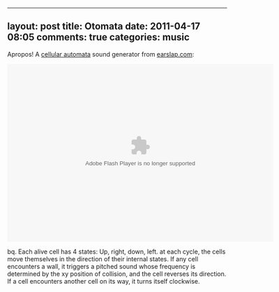 
---
layout: post
title: Otomata
date: 2011-04-17 08:05
comments: true
categories: music
---

Apropos!  A <a href='http://en.wikipedia.org/wiki/Cellular_automaton'>cellular automata</a> sound generator from <a href='http://www.earslap.com/projectslab/otomata'>earslap.com</a>:

<embed type="application/x-shockwave-flash" src="/flash/otomata.swf" height="407" width="610" quality="best"> 
</embed>

bq. Each alive cell has 4 states: Up, right, down, left. at each cycle, the cells move themselves in the direction of their internal states. If any cell encounters a wall, it triggers a pitched sound whose frequency is determined by the xy position of collision, and the cell reverses its direction. If a cell encounters another cell on its way, it turns itself clockwise.


